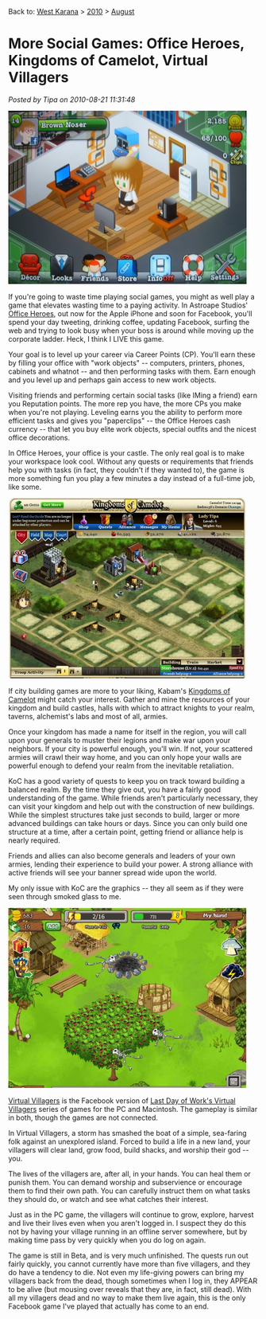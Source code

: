 Back to: [West Karana](/posts/westkarana.md) > [2010](/posts/2010/westkarana.md) > [August](./westkarana.md)
# More Social Games: Office Heroes, Kingdoms of Camelot, Virtual Villagers

*Posted by Tipa on 2010-08-21 11:31:48*

[![](../../../uploads/2010/08/officehero-480x348.jpg "Office Hero")](../../../uploads/2010/08/officehero.jpg)

If you're going to waste time playing social games, you might as well play a game that elevates wasting time to a paying activity. In Astroape Studios' [Office Heroes](http://www.officeheroesapp.com/), out now for the Apple iPhone and soon for Facebook, you'll spend your day tweeting, drinking coffee, updating Facebook, surfing the web and trying to look busy when your boss is around while moving up the corporate ladder. Heck, I think I LIVE this game.

Your goal is to level up your career via Career Points (CP). You'll earn these by filling your office with "work objects" -- computers, printers, phones, cabinets and whatnot -- and then performing tasks with them. Earn enough and you level up and perhaps gain access to new work objects.

Visiting friends and performing certain social tasks (like IMing a friend) earn you Reputation points. The more rep you have, the more CPs you make when you're not playing. Leveling earns you the ability to perform more efficient tasks and gives you "paperclips" -- the Office Heroes cash currency -- that let you buy elite work objects, special outfits and the nicest office decorations.

In Office Heroes, your office is your castle. The only real goal is to make your workspace look cool. Without any quests or requirements that friends help you with tasks (in fact, they couldn't if they wanted to), the game is more something fun you play a few minutes a day instead of a full-time job, like some.

[![](../../../uploads/2010/08/Fullscreen-capture-8212010-114502-AM-480x362.jpg "Kingdoms of Camelot")](../../../uploads/2010/08/Fullscreen-capture-8212010-114502-AM.jpg)

If city building games are more to your liking, Kabam's [Kingdoms of Camelot](http://www.facebook.com/kingdomsofcamelot) might catch your interest. Gather and mine the resources of your kingdom and build castles, halls with which to attract knights to your realm, taverns, alchemist's labs and most of all, armies.

Once your kingdom has made a name for itself in the region, you will call upon your generals to muster their legions and make war upon your neighbors. If your city is powerful enough, you'll win. If not, your scattered armies will crawl their way home, and you can only hope your walls are powerful enough to defend your realm from the inevitable retaliation.

KoC has a good variety of quests to keep you on track toward building a balanced realm. By the time they give out, you have a fairly good understanding of the game. While friends aren't particularly necessary, they can visit your kingdom and help out with the construction of new buildings. While the simplest structures take just seconds to build, larger or more advanced buildings can take hours or days. Since you can only build one structure at a time, after a certain point, getting friend or alliance help is nearly required.

Friends and allies can also become generals and leaders of your own armies, lending their experience to build your power. A strong alliance with active friends will see your banner spread wide upon the world.

My only issue with KoC are the graphics -- they all seem as if they were seen through smoked glass to me.

[![](../../../uploads/2010/08/Fullscreen-capture-8212010-114802-AM-480x362.jpg "Virtual Villagers")](../../../uploads/2010/08/Fullscreen-capture-8212010-114802-AM.jpg)

[Virtual Villagers](http://www.facebook.com/apps/application.php?id=110804388941086&v=wall) is the Facebook version of [Last Day of Work's Virtual Villagers](http://www.virtualvillagers.com/index.html) series of games for the PC and Macintosh. The gameplay is similar in both, though the games are not connected.

In Virtual Villagers, a storm has smashed the boat of a simple, sea-faring folk against an unexplored island. Forced to build a life in a new land, your villagers will clear land, grow food, build shacks, and worship their god -- you.

The lives of the villagers are, after all, in your hands. You can heal them or punish them. You can demand worship and subservience or encourage them to find their own path. You can carefully instruct them on what tasks they should do, or watch and see what catches their interest.

Just as in the PC game, the villagers will continue to grow, explore, harvest and live their lives even when you aren't logged in. I suspect they do this not by having your village running in an offline server somewhere, but by making time pass by very quickly when you do log on again.

The game is still in Beta, and is very much unfinished. The quests run out fairly quickly, you cannot currently have more than five villagers, and they do have a tendency to die. Not even my life-giving powers can bring my villagers back from the dead, though sometimes when I log in, they APPEAR to be alive (but mousing over reveals that they are, in fact, still dead). With all my villagers dead and no way to make them live again, this is the only Facebook game I've played that actually has come to an end.

